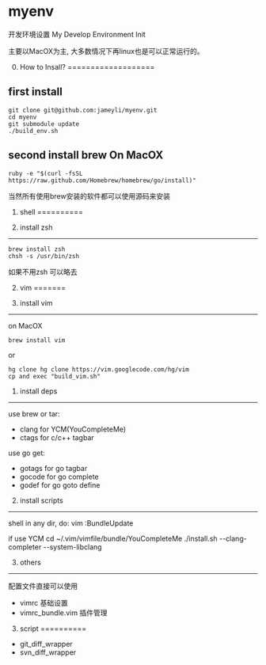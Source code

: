 myenv
=====

开发环境设置
My Develop Environment Init

主要以MacOX为主, 大多数情况下再linux也是可以正常运行的。

0. How to Insall?
===================


first install
---------------

    git clone git@github.com:jameyli/myenv.git
    cd myenv
    git submodule update
    ./build_env.sh

second install brew On MacOX
-------------------

    ruby -e "$(curl -fsSL https://raw.github.com/Homebrew/homebrew/go/install)"
当然所有使用brew安装的软件都可以使用源码来安装


1. shell
==========

1. install zsh
---------------

    brew install zsh
    chsh -s /usr/bin/zsh

如果不用zsh 可以略去


2. vim
=======

0. install vim
--------------

on MacOX

    brew install vim

or

    hg clone hg clone https://vim.googlecode.com/hg/vim
    cp and exec "build_vim.sh"

1. install deps
-------------------

use brew or tar:
* clang for YCM(YouCompleteMe)
* ctags for c/c++ tagbar

use go get:
* gotags for go tagbar
* gocode for go complete
* godef for go goto define


2. install scripts
--------------------

shell in any dir, do:
    vim
    :BundleUpdate

if use YCM
    cd ~/.vim/vimfile/bundle/YouCompleteMe
    ./install.sh --clang-completer --system-libclang

3. others
-----------
配置文件直接可以使用
* vimrc   基础设置
* vimrc_bundle.vim    插件管理

3. script
==========

* git_diff_wrapper
* svn_diff_wrapper
